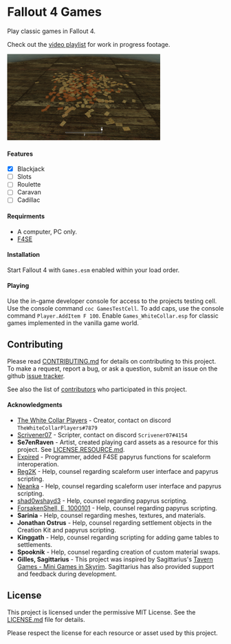 # Fallout 4 Games
Play classic games in Fallout 4.

Check out the [video playlist](https://www.youtube.com/playlist?list=PLdEgiq4kaju0r1Zw4MTMmxLbc9ZQ1MOLJ) for work in progress footage.

<img src="Documents/Screenshot03.png" height="200">

#### Features
- [x] Blackjack
- [ ] Slots
- [ ] Roulette
- [ ] Caravan
- [ ] Cadillac

#### Requirments
* A computer, PC only.
* [F4SE](http://f4se.silverlock.org/)

#### Installation
Start Fallout 4 with `Games.esm` enabled within your load order. 

#### Playing
Use the in-game developer console for access to the projects testing cell. Use the console command `coc GamesTestCell`. To add caps, use the console command `Player.AddItem F 100`. Enable `Games_WhiteCollar.esp` for classic games implemented in the vanilla game world.

## Contributing
Please read [CONTRIBUTING.md](CONTRIBUTING.md) for details on contributing to this project.
To make a request, report a bug, or ask a question, submit an issue on the github [issue tracker](https://github.com/Scrivener07/FO4_Games/issues).

See also the list of [contributors](https://github.com/Scrivener07/FO4_Games/contributors) who participated in this project.

#### Acknowledgments
* [The White Collar Players](https://github.com/TheWhiteCollarPlayers) - Creator, contact on discord `TheWhiteCollarPlayers#7879`
* [Scrivener07](https://github.com/Scrivener07) - Scripter, contact on discord `Scrivener07#4154`
* **Se7enRaven** - Artist, created playing card assets as a resource for this project. See [LICENSE.RESOURCE.md](LICENSE.RESOURCE.md).
* [Expired](https://github.com/expired6978) - Programmer, added F4SE papyrus functions for scaleform interoperation.
* [Reg2K](https://github.com/reg2k) - Help, counsel regarding scaleform user interface and papyrus scripting.
* [Neanka](https://github.com/Neanka) - Help, counsel regarding scaleform user interface and papyrus scripting.
* [shad0wshayd3](https://github.com/shad0wshayd3) - Help, counsel regarding papyrus scripting.
* [ForsakenShell, E, 1000101](https://github.com/ForsakenShell) - Help, counsel regarding papyrus scripting.
* **Sarinia** - Help, counsel regarding meshes, textures, and materials.
* **Jonathan Ostrus** - Help, counsel regarding settlement objects in the Creation Kit and papyrus scripting.
* **Kinggath** - Help, counsel regarding scripting for adding game tables to settlements.
* **Spooknik** - Help, counsel regarding creation of custom material swaps.
* **Gilles, Sagittarius** - This project was inspired by Sagittarius's [Tavern Games - Mini Games in Skyrim](https://www.nexusmods.com/skyrim/mods/68553/). Sagittarius has also provided support and feedback during development.

## License
This project is licensed under the permissive MIT License.
See the [LICENSE.md](LICENSE.md) file for details.

Please respect the license for each resource or asset used by this project.
